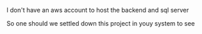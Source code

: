 I don't have an aws account to host the backend and sql server 

So one should we settled down this project in youy system to see 
